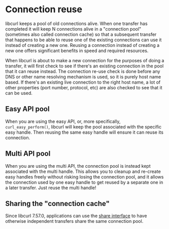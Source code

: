 # Connection reuse

libcurl keeps a pool of old connections alive. When one transfer has completed
it will keep N connections alive in a "connection pool" (sometimes also called
connection cache) so that a subsequent transfer that happens to be able to
reuse one of the existing connections can use it instead of creating a new
one. Reusing a connection instead of creating a new one offers significant
benefits in speed and required resources.

When libcurl is about to make a new connection for the purposes of doing a
transfer, it will first check to see if there's an existing connection in the
pool that it can reuse instead. The connection re-use check is done before any
DNS or other name resolving mechanism is used, so it is purely host name
based. If there's an existing live connection to the right host name, a lot of
other properties (port number, protocol, etc) are also checked to see that it
can be used.

## Easy API pool

When you are using the easy API, or, more specifically, `curl_easy_perform()`,
libcurl will keep the pool associated with the specific easy handle. Then
reusing the same easy handle will ensure it can reuse its connection.

## Multi API pool

When you are using the multi API, the connection pool is instead kept
associated with the multi handle. This allows you to cleanup and re-create
easy handles freely without risking losing the connection pool, and it allows
the connection used by one easy handle to get reused by a separate one in a
later transfer. Just reuse the multi handle!

## Sharing the "connection cache"

Since libcurl 7.57.0, applications can use the [share
interface](libcurl-sharing.md) to have otherwise independent transfers share
the same connection pool.
